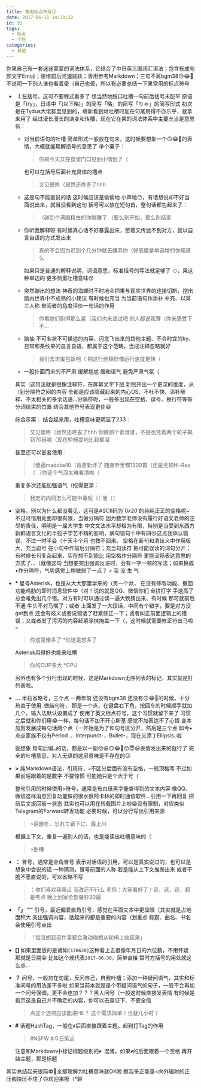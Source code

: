 ```yaml
---
title: 常用标点符号😙
date: 2017-06-11 14:38:22
id: 31
tags:
  - 标点
  - 个性
categories:
  - 日记
---
```

你果自己有一套迷迷蒙蒙的词法体系，它结合了中日英三国词汇语法；包含有成句颜文字Emoji；思维前后光速跳跃；善用参考Markdown；三句不离bgm38🙃😂🤣
不说明一下别人谁也看着晕（自己也晕，所以有必要总结一下果常用的标点符号
<!--more-->
* __（__
  左括号，这可不要程式看多了 想当然地脱口吐槽一句前后括号未配平
  原语是「(ry」，日语中「(以下略)」的简写「略」的简写「りゃ」的简写形式
  初次是在Tydus大佬群里见到的，萌新看到夶吐槽时加在句尾用得不亦乐乎，就拿来用了
  经过漫长漫长的演变和传播，现在它在果的词法体系中主要充当是意思有：
  * 对当前语句的吐槽
    简单形式一般放在句末，这时候要想象一个🙃😂🤣的表情，大概就能理解括号的意思了
    举个栗子：
    > 你果今天又在食堂门口见到小情侣了（

    也可以在括号后面补充具体的槽点
    > 又见壁咚（居然还咚歪了hhh
  * 这是句不能直说的话
    这时候应该是偷偷地 小声地😶，有话想说却不好当面说出来，就当没看到这句
    括号可以放在短句首，整句话都包起来了：
    > （碰到个满脑精虫的你就赚了
    > （要么别开始，要么别结束
  * 你听我解释呀
    有时候真心话不好暴露出来，憋着又传达不到对方，就以自言自语的方式发出来
    > 真的不会因为迟到个几分钟就去嫌弃你（好感度是单调增的你知道么

    如果只是普通的解释说明、词语意思，标准括号的写法就足够了`（）`，果这种单边的 更多侧重吐槽意味😙
  * 突然蹦出的想法
    神奇的海螺时不时地会把果与现实世界的连接切断，挖出脑内世界中不成熟的小建议
    有时候也充当 为当前语句作添补 补充、以第三人称 审阅者的角度评价一句话的作用
    > 你看她们抱得那么紧（我们也来试试吧
    > 别人都说我薄（你来感受下不…
  * 脑抽
    不可名状不可描述的内容、闪念飞出来的其他主题、不合时宜的ky、日常和条纹果的自言自语，都属于这个范畴，当成注释忽略就好
    > 我们去次蛋包饭吧（
    > 把这行删掉好像运行速度更快（
  * 一股扑面而来的不严肃
    缓解尴尬 缓和语气 避免严肃气氛（

  其实`（`这用法就是很像注释符，在屏幕文字下层 新刨开出一个更深的维度，从`（`到分隔符之间的内容 全都是应该隐藏起来的内心OS、不吐不快、添补解释、不太相关的多余话语…分隔符呢，一般多出现在空格、逗号、换行符等等分词结束的位置
  结合其他符号表现更佳😆

  综合示栗：
  结合起来用，吐槽意味更明显了233：
  > 又见壁咚（居然还咚歪了hhh
  > 你瞧那个谁谁谁，不是也凭着两个轮子飙到70码嘛（现在轮椅耍地比我都溜

  甚至还可以嵌套使用：
  > （傻逼madobe10（叒更新坏了
  > 随身听里都1300首（还是无损Hi-Res（
  > （你这个气泡太难看清啦（

    重复多次还能加强语气（挖得更深：
    > 我走的内网怎么可能中毒呢（（
    > 谜（（

* <p> </p>
  空格，别以为什么都没看见，这可是ASCII码为`0x20`的纯纯正正的空格呢~
  不过可惜用处面却很有限，当做分隔符
  因为数学老师没有履行好语文老师的应尽的责任，明明是一届大学生 中文文法水平却极为有限，特别是当受到东西方新鲜语言文化的半拉子学艺不精的影响，病句错句十中有四😥这点我承认错误，不过一时半会（十天半个月 也救不回来。
  空格在断句和消歧义中作用极大，充当逗号 在小句中作前后分隔符；充当句读符 把可能误读的词句分开；
  有时候长句复杂起来，实在想不到能比 用空格作分隔符 更能流畅表达意思的方式了…（就像这句
  当想要突出强调反语时，会有一字一顿的写法；如果换成•作分隔符，气势感觉上稍微弱了一点？
  > 我 没 生 气
* __\*__
  星号Asterisk，也是从大大那里学来的（另一个夶，
  在没有修改功能、撤回功能鸡肋的即时消息软件中（对！说的就是QQ、微信你们
  全拼打字 手速高了总会难免出几个错。对方有时可以通过读一遍大致猜出来、有时候 那可就前后不通 牛头不对马嘴了；或者 上面发了一大段话，中间有个错字，要是对方没get到点 还会有歧义或者说错话了赶紧修正一下；或者纠正前面逻辑上的错误；又或者发了污污的内容赶紧涂抹掩盖一下（，这时候就需要修正符出马啦~
  > 你这是像多了
  > *你这是想多了

  Asterisk用得好也能来吐槽
  > 你的CUP多大
  > *CPU

  另外也有多个分行出现的时候，这是Markdown无序列表的标记，其实就是打列表啦。
* __…__
  半拉省略号，三个点
  一两年前 还没有bgm38 还没有🙃😂🤣的时候，十分热衷于使用`.`做结句符，
  那是一个点，在键盘右下角，按回车的时候顺手就加几个。输入法默认设置成了 使用了英文标点符号，这个习惯就留下来了
  习惯之后就和你们用😂一样，每句话不加不开心斯基 感觉不加表达不了心情
  变本加厉发展成每句话两个点（一开始是为了和句号区分开，然后是三个点
  如今•点点家族不仅有Period`.`、Interpunct`·`，Bullet`•`，现在又添丁Ellipsis`…`啦

  就想象 每句后缀`…`的话，都是以一副😝😆🙃😂🤣😙😇😃表情发出来的就行了
  完全的吐槽意思，对人无语的这层意味是不存在的😉
* __>__
  纯Markdown语法，引用符，`>`不区分后面有没有空格，一般顶格写
  不过如果前后跟着的是数字 不要惊慌 可能她只是个大于号（

  整句引用的时候使用>符号，通常是有白纸黑字能查得到的文本内容
  像QQ、微信这样消息回复功能做的很水很阿卡林的即时通信软件…引用一下再回复 把前后文扳回前一状态
  其实也可以用在转载图片上啦😁没有限制，对应类似Telegram的Forward转发功能
  必要时候，可以分行写出引用来源
  > \>宿題を、忘れて廊下に、最上川

  根据上下文，重复一遍别人的话，也是能读出吐槽意味的（
  > \>卧槽
* __：__
  冒号，通常是全角冒号
  表示对话语的引用，可以是真实说过的，也可以是想象中会说的话 一种猜测。冒号前面的人称 若是能从上下文推断出来 或者干脆不愿直说的，可以省略不写
  > ：你们喜欢我哪点 我改还不行么
  > 老师：大家看好了！这、这、这，都是考点 晚上回家全部誊抄30遍
* __「」__ __""__
  引号，最近偏爱直角引号，感觉在平面文本中更显眼（其实就是占地面积大
  突出强调内容，括起来的都是重要的内容（划重点
  标题、曲名、书名会使用引号点出
  > 「每当想起这件事都会激动得想从轮椅上站起来」
* __[]__
  如果里面放的是诸如`[170630]`这种看上去很像年月日的六位数，不用怀疑 那就是日期😛
  比如这个就代表`2017-06-30`，简单直接
  暂时方括号的用处就这么点…
* __？__
  问号，一般加在句尾，反问自己，自我吐槽；添加一种疑问语气，其实和标准问号的用法差不多啦
  如果当前本就是是个带疑问语气的句子，一般不会再加一个问号强调，更不会连加？？？黑人问号（一般这时候直接发表情
  有时候是指示这是自己并不确定的内容，你可以去查证下、不要全信
  > 点这个选项应该能进HE？
  > 这个需求简单！也就几小时？
* __#__
  话题HashTag，一般在`#`后面直接跟着主题。起到打Tag的作用
  > \#NSFW
  > \#今日笑点

  注意和Markdown中标记标题级别的`# `混淆，如果`#`的后面跟着一个空格 再开始主题，那是标题

其实总结起来很简单💊全都理解为吐槽意味就OK啦
瞧我多正能量~向外辐射的正压都快压不住了🙃欢迎来撩（*聊
